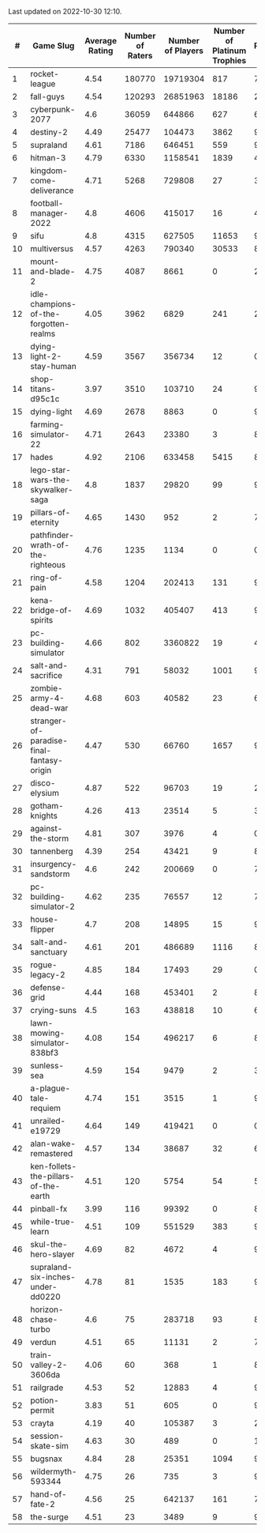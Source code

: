 Last updated on 2022-10-30 12:10.


|#|Game Slug|Average Rating|Number of Raters|Number of Players|Number of Platinum Trophies|Max Rarity (%)|
|---|---|---|---|---|---|---|
|1|rocket-league|4.54|180770|19719304|817|75|
|2|fall-guys|4.54|120293|26851963|18186|2|
|3|cyberpunk-2077|4.6|36059|644866|627|61|
|4|destiny-2|4.49|25477|104473|3862|96|
|5|supraland|4.61|7186|646451|559|99|
|6|hitman-3|4.79|6330|1158541|1839|48|
|7|kingdom-come-deliverance|4.71|5268|729808|27|30|
|8|football-manager-2022|4.8|4606|415017|16|48|
|9|sifu|4.8|4315|627505|11653|96|
|10|multiversus|4.57|4263|790340|30533|80|
|11|mount-and-blade-2|4.75|4087|8661|0|22|
|12|idle-champions-of-the-forgotten-realms|4.05|3962|6829|241|26|
|13|dying-light-2-stay-human|4.59|3567|356734|12|0.1|
|14|shop-titans-d95c1c|3.97|3510|103710|24|98|
|15|dying-light|4.69|2678|8863|0|96|
|16|farming-simulator-22|4.71|2643|23380|3|82|
|17|hades|4.92|2106|633458|5415|89|
|18|lego-star-wars-the-skywalker-saga|4.8|1837|29820|99|98|
|19|pillars-of-eternity|4.65|1430|952|2|79|
|20|pathfinder-wrath-of-the-righteous|4.76|1235|1134|0|0.1|
|21|ring-of-pain|4.58|1204|202413|131|97|
|22|kena-bridge-of-spirits|4.69|1032|405407|413|94|
|23|pc-building-simulator|4.66|802|3360822|19|48|
|24|salt-and-sacrifice|4.31|791|58032|1001|91|
|25|zombie-army-4-dead-war|4.68|603|40582|23|66|
|26|stranger-of-paradise-final-fantasy-origin|4.47|530|66760|1657|98|
|27|disco-elysium|4.87|522|96703|19|28|
|28|gotham-knights|4.26|413|23514|5|35|
|29|against-the-storm|4.81|307|3976|4|0.7|
|30|tannenberg|4.39|254|43421|9|83|
|31|insurgency-sandstorm|4.6|242|200669|0|7|
|32|pc-building-simulator-2|4.62|235|76557|12|74|
|33|house-flipper|4.7|208|14895|15|93|
|34|salt-and-sanctuary|4.61|201|486689|1116|83|
|35|rogue-legacy-2|4.85|184|17493|29|0.1|
|36|defense-grid|4.44|168|453401|2|80|
|37|crying-suns|4.5|163|438818|10|65|
|38|lawn-mowing-simulator-838bf3|4.08|154|496217|6|89|
|39|sunless-sea|4.59|154|9479|2|37|
|40|a-plague-tale-requiem|4.74|151|3515|1|91|
|41|unrailed-e19729|4.64|149|419421|0|0.4|
|42|alan-wake-remastered|4.57|134|38687|32|6|
|43|ken-follets-the-pillars-of-the-earth|4.51|120|5754|54|53|
|44|pinball-fx|3.99|116|99392|0|85|
|45|while-true-learn|4.51|109|551529|383|93|
|46|skul-the-hero-slayer|4.69|82|4672|4|96|
|47|supraland-six-inches-under-dd0220|4.78|81|1535|183|99|
|48|horizon-chase-turbo|4.6|75|283718|93|83|
|49|verdun|4.51|65|11131|2|70|
|50|train-valley-2-3606da|4.06|60|368|1|88|
|51|railgrade|4.53|52|12883|4|98|
|52|potion-permit|3.83|51|605|0|98|
|53|crayta|4.19|40|105387|3|23|
|54|session-skate-sim|4.63|30|489|0|17|
|55|bugsnax|4.84|28|25351|1094|97|
|56|wildermyth-593344|4.75|26|735|3|90|
|57|hand-of-fate-2|4.56|25|642137|161|72|
|58|the-surge|4.51|23|3489|9|94|
